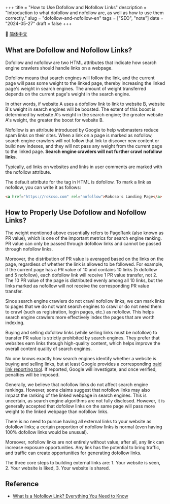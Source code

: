 +++
title = "How to Use Dofollow and Nofollow Links"
description = "Introduction to what dofollow and nofollow are, as well as how to use them correctly."
slug = "dofollow-and-nofollow-en"
tags = ["SEO", "note"]
date = "2024-05-27"
draft = false
+++

🔄 [简体中文](/p/dofollow-and-nofollow/)

## What are Dofollow and Nofollow Links?

Dofollow and nofollow are two HTML attributes that indicate how search engine crawlers should handle links on a webpage.

Dofollow means that search engines will follow the link, and the current page will pass some weight to the linked page, thereby increasing the linked page's weight in search engines. The amount of weight transferred depends on the current page's weight in the search engine.

In other words, if website A uses a dofollow link to link to website B, website B's weight in search engines will be boosted. The extent of this boost is determined by website A's weight in the search engine; the greater website A's weight, the greater the boost for website B.

Nofollow is an attribute introduced by Google to help webmasters reduce spam links on their sites. When a link on a page is marked as nofollow, search engine crawlers will not follow that link to discover new content or build new indexes, and they will not pass any weight from the current page to the linked page. **Search engine crawlers will not further crawl nofollow links**.

Typically, ad links on websites and links in user comments are marked with the nofollow attribute.

The default attribute for the <a> tag in HTML is dofollow. To mark a link as nofollow, you can write it as follows:

```html
<a href="https://rokcso.com" rel="nofollow">Rokcso's Landing Page</a>
```

## How to Properly Use Dofollow and Nofollow Links?

The weight mentioned above essentially refers to PageRank (also known as PR value), which is one of the important metrics for search engine ranking. PR value can only be passed through dofollow links and cannot be passed through nofollow links.

Moreover, the distribution of PR value is averaged based on the links on the page, regardless of whether the link is allowed to be followed. For example, if the current page has a PR value of 10 and contains 10 links (5 dofollow and 5 nofollow), each dofollow link will receive 1 PR value transfer, not 2. The 10 PR value of the page is distributed evenly among all 10 links, but the links marked as nofollow will not receive the corresponding PR value transfer.

Since search engine crawlers do not crawl nofollow links, we can mark links to pages that we do not want search engines to crawl or do not need them to crawl (such as registration, login pages, etc.) as nofollow. This helps search engine crawlers more effectively index the pages that are worth indexing.

Buying and selling dofollow links (while selling links must be nofollow) to transfer PR value is strictly prohibited by search engines. They prefer that websites earn links through high-quality content, which helps improve the overall content quality of search engines.

No one knows exactly how search engines identify whether a website is buying and selling links, but at least Google provides a corresponding [paid link reporting tool](https://www.google.com/webmasters/tools/paidlinks). If reported, Google will investigate, and once verified, penalties will be imposed.

Generally, we believe that nofollow links do not affect search engine rankings. However, some claims suggest that nofollow links may also impact the ranking of the linked webpage in search engines. This is uncertain, as search engine algorithms are not fully disclosed. However, it is generally accepted that dofollow links on the same page will pass more weight to the linked webpage than nofollow links.

There is no need to pursue having all external links to your website as dofollow links; a certain proportion of nofollow links is normal (even having 100% dofollow links would be unusual).

Moreover, nofollow links are not entirely without value; after all, any link can increase exposure opportunities. Any link has the potential to bring traffic, and traffic can create opportunities for generating dofollow links.

The three core steps to building external links are: 1. Your website is seen, 2. Your website is liked, 3. Your website is shared.

## Reference

- [What Is a Nofollow Link? Everything You Need to Know](https://ahrefs.com/blog/nofollow-links/)
